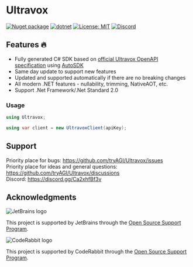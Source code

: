# Ultravox

[![Nuget package](https://img.shields.io/nuget/vpre/Ultravox)](https://www.nuget.org/packages/Ultravox/)
[![dotnet](https://github.com/tryAGI/Ultravox/actions/workflows/dotnet.yml/badge.svg?branch=main)](https://github.com/tryAGI/Ultravox/actions/workflows/dotnet.yml)
[![License: MIT](https://img.shields.io/github/license/tryAGI/Ultravox)](https://github.com/tryAGI/Ultravox/blob/main/LICENSE.txt)
[![Discord](https://img.shields.io/discord/1115206893015662663?label=Discord&logo=discord&logoColor=white&color=d82679)](https://discord.gg/Ca2xhfBf3v)

## Features 🔥
- Fully generated C# SDK based on [official Ultravox OpenAPI specification](https://raw.githubusercontent.com/Ultravox/assemblyai-api-spec/main/openapi.yml) using [AutoSDK](https://github.com/HavenDV/AutoSDK)
- Same day update to support new features
- Updated and supported automatically if there are no breaking changes
- All modern .NET features - nullability, trimming, NativeAOT, etc.
- Support .Net Framework/.Net Standard 2.0

### Usage
```csharp
using Ultravox;

using var client = new UltravoxClient(apiKey);
```

## Support

Priority place for bugs: https://github.com/tryAGI/Ultravox/issues  
Priority place for ideas and general questions: https://github.com/tryAGI/Ultravox/discussions  
Discord: https://discord.gg/Ca2xhfBf3v  

## Acknowledgments

![JetBrains logo](https://resources.jetbrains.com/storage/products/company/brand/logos/jetbrains.png)

This project is supported by JetBrains through the [Open Source Support Program](https://jb.gg/OpenSourceSupport).

![CodeRabbit logo](https://opengraph.githubassets.com/1c51002d7d0bbe0c4fd72ff8f2e58192702f73a7037102f77e4dbb98ac00ea8f/marketplace/coderabbitai)

This project is supported by CodeRabbit through the [Open Source Support Program](https://github.com/marketplace/coderabbitai).